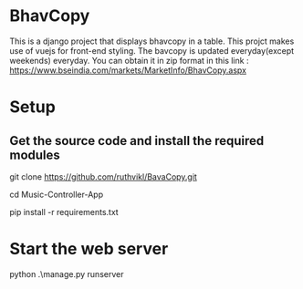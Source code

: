 # BhavCopy
This is a django project that displays bhavcopy in  a table. This projct makes use of vuejs for front-end styling. The bavcopy is updated everyday(except weekends) everyday.
You can obtain it in zip format in this link : https://www.bseindia.com/markets/MarketInfo/BhavCopy.aspx

# Setup
## Get the source code and install the required modules
git clone https://github.com/ruthvikl/BavaCopy.git

cd Music-Controller-App

pip install -r requirements.txt

# Start the web server

  python .\manage.py runserver
